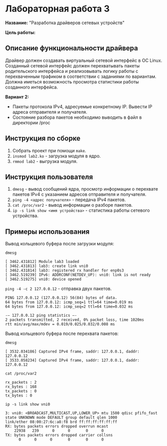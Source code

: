 # Лабораторная работа 3

**Название:** "Разработка драйверов сетевых устройств"

**Цель работы:** 

## Описание функциональности драйвера

Драйвер должен создавать виртуальный сетевой интерфейс в ОС Linux. Созданный сетевой интерфейс должен перехватывать пакеты родительского интерфейса и реализовывать логику работы с перехваченным трафиком в соответствии с заданиями по вариантам. Должна иметься возможность просмотра статистики работы созданного интерфейса.

**Вариант 2:**

- Пакеты протокола IPv4, адресуемые конкретному IP. Вывести IP адреса отправителя и получателя.
- Состояние разбора пакетов необходимо выводить в файл в директории /proc


## Инструкция по сборке

1. Собрать проект при помощи `make`.
2. `insmod lab2.ko` - загрузка модуля в ядро.
3. `rmmod lab2` - выгрузка модуля.

## Инструкция пользователя

1. `dmesg` - вывод сообщений ядра, просмотр информации о перехвате пакетов IPv4 с указанием адресов отправителя и получателя.
2. `ping -4 <адрес получателя>` - передача IPv4 пакетов.
3. `cat /proc/var2` - вывод информации о разборе пакетов.
4. `ip -s link show <имя устройства>` - статистика работы сетевого устройства.

## Примеры использования

Вывод кольцевого буфера после загрузки модуля:

`dmesg` 

```
[ 3462.431812] Module lab3 loaded
[ 3462.431813] lab3: create link vni0
[ 3462.431814] lab3: registered rx handler for enp0s3
[ 3462.519239] IPv6: ADDRCONF(NETDEV_UP): vni0: link is not ready
[ 3462.519275] vni0: device opened
```

`ping -4 -c 2 127.0.0.12` - отправка двух пакетов.

```
PING 127.0.0.12 (127.0.0.12) 56(84) bytes of data.
64 bytes from 127.0.0.12: icmp_seq=1 ttl=64 time=0.019 ms
64 bytes from 127.0.0.12: icmp_seq=2 ttl=64 time=0.032 ms

-— 127.0.0.12 ping statistics —-
2 packets transmitted, 2 received, 0% packet loss, time 1020ms
rtt min/avg/max/mdev = 0.019/0.025/0.032/0.008 ms
```

Вывод кольцевого буфера после перехвата пакетов:

`dmesg` 

```
[ 3532.034186] Captured IPv4 frame, saddr: 127.0.0.1, daddr: 127.0.0.12
[ 3533.058234] Captured IPv4 frame, saddr: 127.0.0.1, daddr: 127.0.0.12
```

`cat /proc/var2`

```
rx_packets : 2
rx_bytes : 168
tx_packets : 0
tx_bytes : 0
```
`ip -s link show vni0`

```
3: vni0: <BROADCAST,MULTICAST,UP,LOWER_UP> mtu 1500 qdisc pfifo_fast state UNKNOWN mode DEFAULT group default qlen 1000
link/ether 08:00:27:6c:a8:f8 brd ff:ff:ff:ff:ff:ff
RX: bytes packets errors dropped overrun mcast
    22938   239      0      0       0      0
TX: bytes packets errors dropped carrier collsns
      0      0      0       0       0      0
```
